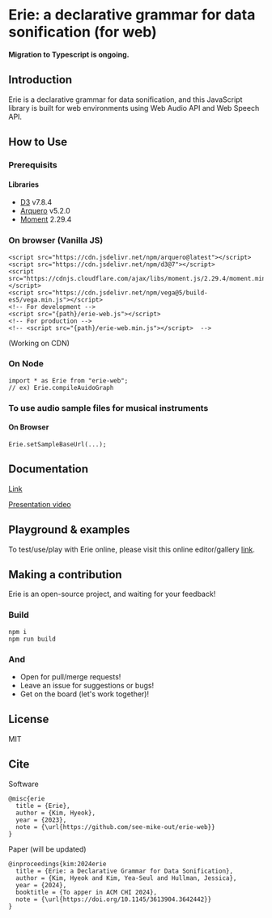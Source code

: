 # Erie: a declarative grammar for data sonification (for web)

**Migration to Typescript is ongoing.**

## Introduction

Erie is a declarative grammar for data sonification, and this JavaScript library is built for web environments using Web Audio API and Web Speech API.

## How to Use

### Prerequisits

#### Libraries

- [D3](https://d3js.org/) v7.8.4
- [Arquero](https://uwdata.github.io/arquero/) v5.2.0
- [Moment](https://momentjs.com/) 2.29.4

####

### On browser (Vanilla JS)

```{html}
<script src="https://cdn.jsdelivr.net/npm/arquero@latest"></script>
<script src="https://cdn.jsdelivr.net/npm/d3@7"></script>
<script src="https://cdnjs.cloudflare.com/ajax/libs/moment.js/2.29.4/moment.min.js"></script>
<script src="https://cdn.jsdelivr.net/npm/vega@5/build-es5/vega.min.js"></script>
<!-- For development -->
<script src="{path}/erie-web.js"></script>
<!-- For production -->
<!-- <script src="{path}/erie-web.min.js"></script>  -->
```

(Working on CDN)

### On Node

```{js}
import * as Erie from "erie-web";
// ex) Erie.compileAuidoGraph
```

### To use audio sample files for musical instruments

#### On Browser

```{html}
Erie.setSampleBaseUrl(...);
```

## Documentation

[Link](https://see-mike-out.github.io/erie-documentation)

[Presentation video](https://www.youtube.com/watch?v=yqyQyT8MULk)

## Playground & examples

To test/use/play with Erie online, please visit this online editor/gallery [link](https://see-mike-out.github.io/erie-editor).

## Making a contribution

Erie is an open-source project, and waiting for your feedback!

### Build

```
npm i
npm run build
```

### And

- Open for pull/merge requests!
- Leave an issue for suggestions or bugs!
- Get on the board (let's work together)!

## License

MIT

## Cite

Software

```
@misc{erie
  title = {Erie},
  author = {Kim, Hyeok},
  year = {2023},
  note = {\url{https://github.com/see-mike-out/erie-web}}
}
```

Paper (will be updated)

```
@inproceedings{kim:2024erie
  title = {Erie: a Declarative Grammar for Data Sonification},
  author = {Kim, Hyeok and Kim, Yea-Seul and Hullman, Jessica},
  year = {2024},
  booktitle = {To apper in ACM CHI 2024},
  note = {\url{https://doi.org/10.1145/3613904.3642442}}
}
```
